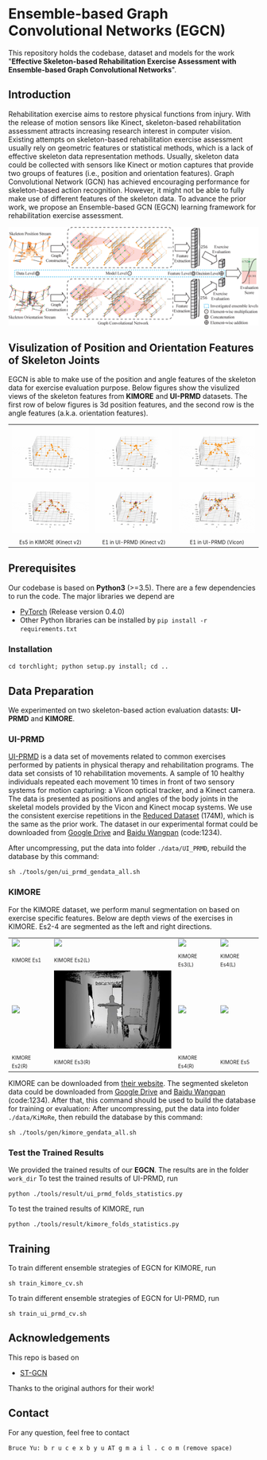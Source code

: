 # Ensemble-based Graph Convolutional Networks (EGCN)
This repository holds the codebase, dataset and models for the work "**Effective Skeleton-based Rehabilitation Exercise Assessment with Ensemble-based Graph Convolutional Networks**".

## Introduction
Rehabilitation exercise aims to restore physical functions from injury. With the release of motion sensors like Kinect, skeleton-based rehabilitation assessment attracts increasing research interest in computer vision. Existing attempts on skeleton-based rehabilitation exercise assessment usually rely on geometric features or statistical methods, which is a lack of effective skeleton data representation methods. Usually, skeleton data could be collected with sensors like Kinect or motion captures that provide two groups of features (i.e., position and orientation features). Graph Convolutional Network (GCN) has achieved encouraging performance for skeleton-based action recognition. However, it might not be able to fully make use of different features of the skeleton data. To advance the prior work, we propose an Ensemble-based GCN (EGCN) learning framework for rehabilitation exercise assessment.

<div align="center">
    <img src="resource/ensemble_framework.png">
</div>

## Visulization of Position and Orientation Features of Skeleton Joints
EGCN is able to make use of the position and angle features of the skeleton data for exercise evaluation purpose.
Below figures show the visulized views of the skeleton features from **KIMORE** and **UI-PRMD** datasets. The first row of below figures is 3d position features, and the second row is the angle features (a.k.a. orientation features).

<table style="width:100%; table-layout:fixed;">
  <tr>
    <td><img width="250px" src="resource/samples/pos_kimore.gif"></td>
    <td><img width="250px" src="resource/samples/pos_uiprmd_kinect.gif"></td>
    <td><img width="250px" src="resource/samples/pos_uiprmd_vicon.gif"></td>
  </tr>
  <tr></tr>
  <tr>
    <td><img width="250px" src="resource/samples/ang_kimore.gif"></td>
    <td><img width="250px" src="resource/samples/ang_uiprmd_kinect.gif"></td>
    <td><img width="250px" src="resource/samples/ang_uiprmd_vicon.gif"></td>
  </tr>
  <tr>
    <td style="text-align:center"><font size="1">Es5 in KIMORE (Kinect v2)<font></td>
    <td style="text-align:center"><font size="1">E1 in UI-PRMD (Kinect v2)<font></td>
    <td style="text-align:center"><font size="1">E1 in UI-PRMD (Vicon)<font></td>
  </tr>
</table>

## Prerequisites
Our codebase is based on **Python3** (>=3.5). There are a few dependencies to run the code. The major libraries we depend are
- [PyTorch](http://pytorch.org/) (Release version 0.4.0)
- Other Python libraries can be installed by `pip install -r requirements.txt`

### Installation
```
cd torchlight; python setup.py install; cd ..
```

## Data Preparation

We experimented on two skeleton-based action evaluation datasts: **UI-PRMD** and **KIMORE**.

### UI-PRMD
[UI-PRMD](https://webpages.uidaho.edu/ui-prmd/) is a data set of movements related to common exercises performed by patients in physical therapy and rehabilitation programs. The data set consists of 10 rehabilitation movements. A sample of 10 healthy individuals repeated each movement 10 times in front of two sensory systems for motion capturing: a Vicon optical tracker, and a Kinect camera. The data is presented as positions and angles of the body joints in the skeletal models provided by the Vicon and Kinect mocap systems. We use the consistent exercise repetitions in the [Reduced Dataset](https://webpages.uidaho.edu/ui-prmd/Reduced%20Data.zip) (174M), which is the same as the prior work. The dataset in our experimental format could be downloaded from [Google Drive](https://drive.google.com/file/d/1bGVFdyi-ZaTX9UGBV9EnuuBSS8i1iSqq/view?usp=sharing) and [Baidu Wangpan](https://pan.baidu.com/s/1E6ETUCxDUw1WQiQORNqtYg) (code:1234).

After uncompressing, put the data into folder ```./data/UI_PRMD```, rebuild the database by this command:
```
sh ./tools/gen/ui_prmd_gendata_all.sh
```

### KIMORE
For the KIMORE dataset, we perform manul segmentation on based on exercise specific features. Below are depth views of the exercises in KIMORE. Es2-4 are segmented as the left and right directions.

<table style="width:100%; table-layout:fixed;">
  <tr>
    <td><img width="250px" src="resource/samples/Es1.gif"></td>
    <td><img width="250px" src="resource/samples/Es2_L.gif"></td>
    <td><img width="250px" src="resource/samples/Es3_L.gif"></td>
    <td><img width="250px" src="resource/samples/Es4_L.gif"></td>
  </tr>
  <tr>
    <td><font size="1">KIMORE Es1<font></td>
    <td><font size="1">KIMORE Es2(L)<font></td>
    <td><font size="1">KIMORE Es3(L)<font></td>
    <td><font size="1">KIMORE Es4(L)<font></td>
  </tr>
  <tr>
    <td><img width="250px" src="resource/samples/Es2_R.gif"></td>
    <td><img width="250px" src="resource/samples/Es3_R.gif"></td>
    <td><img width="250px" src="resource/samples/Es4_R.gif"></td>
    <td><img width="250px" src="resource/samples/Es5.gif"></td>
  </tr>
  <tr>
    <td><font size="1">KIMORE Es2(R)<font></td>
    <td><font size="1">KIMORE Es3(R)<font></td>
    <td><font size="1">KIMORE Es4(R)<font></td>
    <td><font size="1">KIMORE Es5<font></td>
  </tr>
</table>

KIMORE can be downloaded from [their website](https://vrai.dii.univpm.it/content/kimore-dataset). The segmented skeleton data could be downloaded from [Google Drive](https://drive.google.com/file/d/15GOEOJFcZDLqC8iEw9t3bi6LGJksc9w8/view?usp=sharing) and [Baidu Wangpan](https://pan.baidu.com/s/1VKRJTvhCxQwIYDdvBT2mYg) (code:1234). After that, this command should be used to build the database for training or evaluation:
After uncompressing, put the data into folder ```./data/KiMoRe```, then rebuild the database by this command:
```
sh ./tools/gen/kimore_gendata_all.sh
```

### Test the Trained Results
We provided the trained results of our **EGCN**. The results are in the folder ``` work_dir ```
To test the trained results of UI-PRMD, run
```
python ./tools/result/ui_prmd_folds_statistics.py
```
To test the trained results of KIMORE, run
```
python ./tools/result/kimore_folds_statistics.py
```

## Training
To train different ensemble strategies of EGCN for KIMORE, run
```
sh train_kimore_cv.sh
```

To train different ensemble strategies of EGCN for UI-PRMD, run
```
sh train_ui_prmd_cv.sh
```

## Acknowledgements
This repo is based on
- [ST-GCN](https://github.com/yysijie/st-gcn)

Thanks to the original authors for their work!

## Contact
For any question, feel free to contact
```
Bruce Yu: b r u c e x b y u AT g m a i l . c o m (remove space)
```
